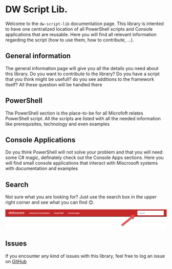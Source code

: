 # DW Script Lib.
Welcome to the `dw-script-lib` documentation page. This library is intented to have one centralized location of all PowerShell scripts and Console applications that are reusable. Here you will find all relevant information regarding the script (how to use them, how to contribute, ...).

## General information
The general information page will give you all the details you need about this library. Do you want to contribute to the library? Do you have a script that you think might be usefull? do you see additions to the framework itself? All these question will be handled there

## PowerShell
The PowerShell section is the place-to-be for all Microfoft relates PowerShell script. All the scripts are listed with all the needed information like prerequisites, technology and even examples

## Console Applications
Do you think PowerShell will not solve your problem and that you will need some C# magic, definately check out the Console Apps sections. Here you will find small console applications that interact with Miscrosoft systems with documentation and examples

## Search
Not sure what you are looking for? Just use the search box in the upper right corner and see what you can find 😊.

![Search](images/search.png)


## Issues
If you encounter any kind of issues with this library, feel free to log an issue on [GitHub](https://github.com/dlw-digitalworkplace/dw-script-lib)
